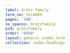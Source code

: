 ```yaml
---
label: Gratz family
term_no: term869
pages: '340'
no_spaces: Gratzfamily
pid: gratzfamily
order: '0350'
layout: generic_index_term
collection: index-headings
---
```

